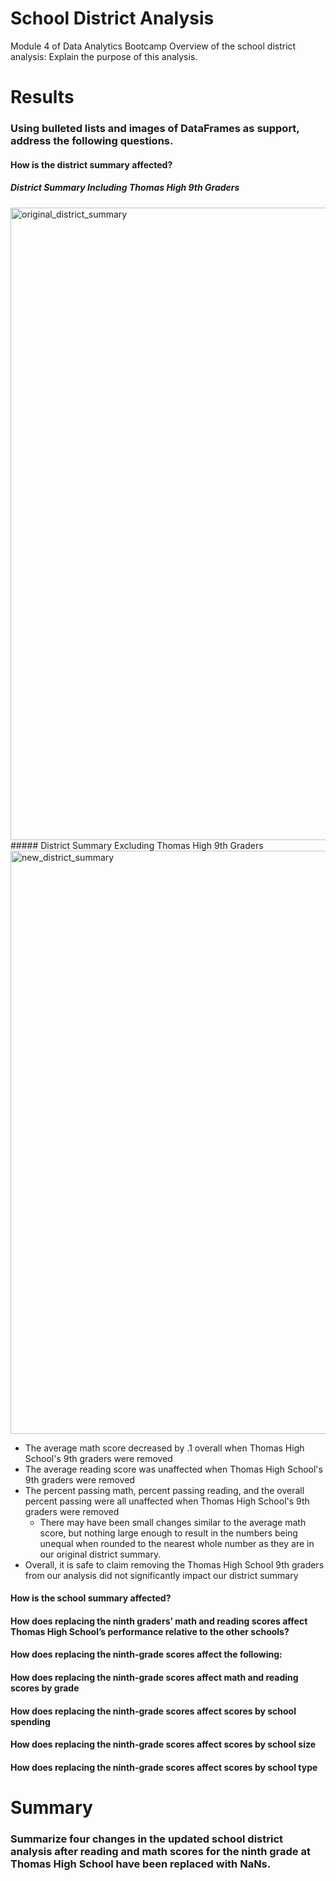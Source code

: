 # School District Analysis
Module 4 of Data Analytics Bootcamp
Overview of the school district analysis: Explain the purpose of this analysis.

# Results 
### Using bulleted lists and images of DataFrames as support, address the following questions.

#### How is the district summary affected?
##### District Summary Including Thomas High 9th Graders
<img width="1012" alt="original_district_summary" src="https://user-images.githubusercontent.com/96350388/150896704-739ba540-44f8-42ca-99b3-b7e143f22c0c.png">
##### District Summary Excluding Thomas High 9th Graders
<img width="933" alt="new_district_summary" src="https://user-images.githubusercontent.com/96350388/150896765-bf9cfaa4-7dd1-44fa-8787-3c6ad55fb36d.png">

  - The average math score decreased by .1 overall when Thomas High School's 9th graders were removed
  - The average reading score was unaffected when Thomas High School's 9th graders were removed
  - The percent passing math, percent passing reading, and the overall percent passing were all unaffected when Thomas High School's 9th graders were removed
    - There may have been small changes similar to the average math score, but nothing large enough to result in the numbers being unequal when rounded to the nearest whole number as they are in our original district summary. 
  - Overall, it is safe to claim removing the Thomas High School 9th graders from our analysis did not significantly impact our district summary

#### How is the school summary affected?

#### How does replacing the ninth graders’ math and reading scores affect Thomas High School’s performance relative to the other schools?

#### How does replacing the ninth-grade scores affect the following:

#### How does replacing the ninth-grade scores affect math and reading scores by grade

#### How does replacing the ninth-grade scores affect scores by school spending

#### How does replacing the ninth-grade scores affect scores by school size

#### How does replacing the ninth-grade scores affect scores by school type


# Summary 
### Summarize four changes in the updated school district analysis after reading and math scores for the ninth grade at Thomas High School have been replaced with NaNs.
